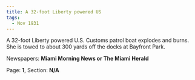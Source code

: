 ```yaml
---  
title: A 32-foot Liberty powered US  
tags:  
  - Nov 1931  
---  
```

  
A 32-foot Liberty powered U.S. Customs patrol boat explodes and burns. She is towed to about 300 yards off the docks at Bayfront Park.  
  
Newspapers: **Miami Morning News or The Miami Herald**  
  
Page: **1**, Section: **N/A** 
